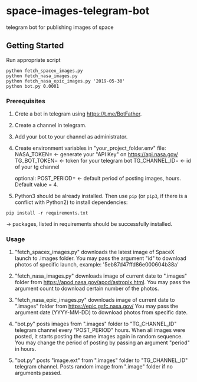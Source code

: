 # space-images-telegram-bot
telegram bot for publishing images of space

## Getting Started
Run appropriate script
```
python fetch_spacex_images.py
python fetch_nasa_images.py
python fetch_nasa_epic_images.py '2019-05-30'
python bot.py 0.0001
```

### Prerequisites
1. Crete a bot in telegram using https://t.me/BotFather.
2. Create a channel in telegram.
3. Add your bot to your channel as administrator.
4. Create environment variables in "your_project_folder\.env" file:
   NASA_TOKEN=  <- generate your "API Key" on https://api.nasa.gov/
   TG_BOT_TOKEN= <- token for your telegram bot
   TG_CHANNEL_ID= <- id of your tg channel
   
   optional:
   POST_PERIOD= <- default period of posting images, hours. Default value = 4. 
   
5. Python3 should be already installed.
   Then use `pip` (or `pip3`, if there is a conflict with Python2) to install dependencies:
```
pip install -r requirements.txt
```
   -> packages, listed in requirements should be successfully installed. 

### Usage
1. "fetch_spacex_images.py" downloads the latest image of SpaceX launch to .images folder. 
   You may pass the argument "id" to download photos of specific launch, example: '5eb87d47ffd86e000604b38a'

2. "fetch_nasa_images.py" downloads image of current date to ".images" folder
   from https://apod.nasa.gov/apod/astropix.html.
   You may pass the argument count to download certain number of the photos.

3. "fetch_nasa_epic_images.py" downloads image of current date to ".images" folder
   from https://epic.gsfc.nasa.gov/
   You may pass the argument date (YYYY-MM-DD) to download photos from specific date.

4. "bot.py" posts images from ".images" folder to "TG_CHANNEL_ID"
   telegram channel every "POST_PERIOD" hours. When all images were posted, it starts posting the same
   images again in random sequence.
   You may change the period of posting by passing an argument "period" in hours.
5. "bot.py" posts "image.ext" from ".images" folder to "TG_CHANNEL_ID" 
   telegram channel.
   Posts random image from ".image" folder if no arguments passed.
